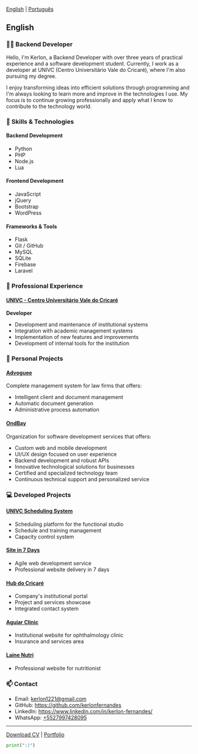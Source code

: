 [English](./?lang=en) | [Português](./?lang=pt)

<a name="english"></a>
## English

### 👨‍💻 Backend Developer

Hello, I'm Kerlon, a Backend Developer with over three years of practical experience and a software development student. Currently, I work as a developer at UNIVC (Centro Universitário Vale do Cricaré), where I'm also pursuing my degree.

I enjoy transforming ideas into efficient solutions through programming and I'm always looking to learn more and improve in the technologies I use. My focus is to continue growing professionally and apply what I know to contribute to the technology world.

### 🚀 Skills & Technologies

#### Backend Development
- Python
- PHP
- Node.js
- Lua

#### Frontend Development
- JavaScript
- jQuery
- Bootstrap
- WordPress

#### Frameworks & Tools
- Flask
- Git / GitHub
- MySQL
- SQLite
- Firebase
- Laravel

### 💼 Professional Experience

#### <a href="https://univc.com.br" target="_blank">UNIVC - Centro Universitário Vale do Cricaré</a>
**Developer**
- Development and maintenance of institutional systems
- Integration with academic management systems
- Implementation of new features and improvements
- Development of internal tools for the institution

### 🚀 Personal Projects

#### <a href="https://advoguee.com" target="_blank">Advoguee</a>
Complete management system for law firms that offers:
- Intelligent client and document management
- Automatic document generation
- Administrative process automation

#### <a href="https://ondbay.com" target="_blank">OndBay</a>
Organization for software development services that offers:
- Custom web and mobile development
- UI/UX design focused on user experience
- Backend development and robust APIs
- Innovative technological solutions for businesses
- Certified and specialized technology team
- Continuous technical support and personalized service

### 💻 Developed Projects

#### <a href="https://agendamento.hubdocricare.com.br" target="_blank">UNIVC Scheduling System</a>
- Scheduling platform for the functional studio
- Schedule and training management
- Capacity control system

#### <a href="https://siteem7.hubdocricare.com.br" target="_blank">Site in 7 Days</a>
- Agile web development service
- Professional website delivery in 7 days

#### <a href="https://hubdocricare.com.br" target="_blank">Hub do Cricaré</a>
- Company's institutional portal
- Project and services showcase
- Integrated contact system

#### <a href="https://aguiar.hubdocricare.com.br" target="_blank">Aguiar Clinic</a>
- Institutional website for ophthalmology clinic
- Insurance and services area

#### <a href="https://lainenutri.com.br" target="_blank">Laíne Nutri</a>
- Professional website for nutritionist

### 📫 Contact
- Email: <a href="mailto:kerlon1221@gmail.com">kerlon1221@gmail.com</a>
- GitHub: <a href="https://github.com/kerlonfernandes" target="_blank">https://github.com/kerlonfernandes</a>
- LinkedIn: <a href="https://www.linkedin.com/in/kerlon-fernandes/" target="_blank">https://www.linkedin.com/in/kerlon-fernandes/</a>
- WhatsApp: <a href="wa.me/+5527997428095" target="_blank">+5527997428095</a>

---

[Download CV](https://kerlon.com.br/assets/resumes/resume_en-us.pdf) | <a href="https://kerlon.com.br/portifolio" target="_blank">Portfolio</a>

```python
print(":)")
``` 
